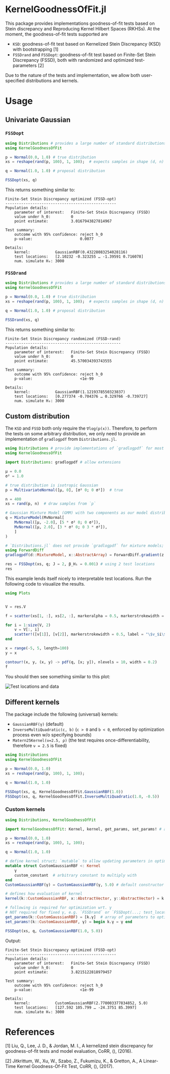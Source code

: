 # KernelGoodnessOfFit.jl

This package provides implementations goodness-of-fit tests based on Stein discrepancy and Reproducing Kernel Hilbert Spaces (RKHSs). At the moment, the goodness-of-fit tests supported are
- `KSD`: goodness-of-fit test based on Kernelized Stein Discrepancy (KSD) with bootstrapping [1]
- `FSSDrand` and `FSSDopt`: goodness-of-fit test based on Finite-Set Stein Discrepancy (FSSD), both with randomized and optimized test-parameters [2]

Due to the nature of the tests and implementation, we allow both user-specified distributions and kernels.

# Usage
## Univariate Gaussian
### `FSSDopt`
```julia
using Distributions # provides a large number of standard distributions
using KernelGoodnessOfFit

p = Normal(0.0, 1.0) # true distribution
xs = reshape(rand(p, 100), 1, 100);  # expects samples in shape (d, n) for d-dimensional data

q = Normal(1.0, 1.0) # proposal distribution

FSSDopt(xs, q)
```

This returns something similar to:

```
Finite-Set Stein Discrepancy optimized (FSSD-opt)
-------------------------------------------------
Population details:
    parameter of interest:   Finite-Set Stein Discrepancy (FSSD)
    value under h_0:         0
    point estimate:          3.0167943827814967

Test summary:
    outcome with 95% confidence: reject h_0
    p-value:                     0.0077

Details:
    kernel:           GaussianRBF(0.43228083254028116)
    test locations:   [2.10232 -0.323255 … -1.39591 0.716078]
    num. simulate H₀: 3000
```

### `FSSDrand`
```julia
using Distributions # provides a large number of standard distributions
using KernelGoodnessOfFit

p = Normal(0.0, 1.0) # true distribution
xs = reshape(rand(p, 100), 1, 100);  # expects samples in shape (d, n) for d-dimensional data

q = Normal(1.0, 1.0) # proposal distribution

FSSDrand(xs, q)
```

This returns something similar to:

```
Finite-Set Stein Discrepancy randomized (FSSD-rand)
---------------------------------------------------
Population details:
    parameter of interest:   Finite-Set Stein Discrepancy (FSSD)
    value under h_0:         0
    point estimate:          45.570034393743555

Test summary:
    outcome with 95% confidence: reject h_0
    p-value:                     <1e-99

Details:
    kernel:           GaussianRBF(1.1219378550323837)
    test locations:   [0.277374 -0.704376 … 0.329766 -0.739727]
    num. simulate H₀: 3000
```

## Custom distribution
The `KSD` and `FSSD` both only require the `∇log(p(x))`. Therefore, to perform the tests on some arbitrary distribution, we only need to provide an implementation of `gradlogpdf` from `Distributions.jl`.

```julia
using Distributions # provide implementations of `gradlogpdf` for most standard distributions
using KernelGoodnessOfFit

import Distributions: gradlogpdf # allow extensions

μ = 0.0
σ² = 1.0

# true distribution is isotropic Gaussian
p = MultivariateNormal([μ, 0], [σ² 0; 0 σ²])  # true

n = 400
xs = rand(p, n)  # draw samples from `p`

# Gaussian Mixture Model (GMM) with two components as our model distribution
q = MixtureModel(MvNormal[ 
    MvNormal([μ, -2.0], [5 * σ² 0; 0 σ²]),
    MvNormal([μ, 2.0], [3 * σ² 0; 0 3 * σ²]),
    ]
)

# `Distributions.jl` does not provide `gradlogpdf` for mixture models; auto-differentiation using `ForwardDiff.jl` to the rescue!
using ForwardDiff
gradlogpdf(d::MixtureModel, x::AbstractArray) = ForwardDiff.gradient(z -> log(pdf(d, z)), x)

res = FSSDopt(xs, q; J = 2, β_H₁ = 0.001) # using 2 test locations
res
```

This example lends itself nicely to interpretable test locations. Run the following code to visualize the results.

```julia
using Plots


V = res.V

f = scatter(xs[1, :], xs[2, :], markeralpha = 0.5, markerstrokewidth = 0.1, label = "\$x_i \\sim p\$")

for i = 1:size(V, 2)
    v = V[:, i]
    scatter!([v[1]], [v[2]], markerstrokewidth = 0.5, label = "\$v_$i\$", color = "red")
end

x = range(-5, 5, length=100)
y = x

contour!(x, y, (x, y) -> pdf(q, [x; y]), nlevels = 10, width = 0.2)
f
```
You should then see something similar to this plot:

![Test locations and data](https://github.com/torfjelde/KernelGoodnessOfFit.jl/blob/master/GMM_2D_test.png)

## Different kernels
The package include the following (universal) kernels:
- `GaussianRBF(γ)` (default)
- `InverseMultiQuadratic(c, b)` (`c > 0` and `b < 0`, enforced by optimization process even w/o specifying bounds)
- `Matern25Kernel(ν=2.5, ρ)` (the test requires once-differentiability, therefore `ν = 2.5` is fixed)

```julia
using Distributions
using KernelGoodnessOfFit

p = Normal(0.0, 1.0)
xs = reshape(rand(p, 100), 1, 100);

q = Normal(1.0, 1.0)

FSSDopt(xs, q, KernelGoodnessOfFit.GaussianRBF(1.0))
FSSDopt(xs, q, KernelGoodnessOfFit.InverseMultiQuadratic(1.0, -0.5))
```

### Custom kernels
```julia
using Distributions, KernelGoodnessOfFit

import KernelGoodnessOfFit: Kernel, kernel, get_params, set_params! # allows extending `kernel` method

p = Normal(0.0, 1.0)
xs = reshape(rand(p, 100), 1, 100);

q = Normal(1.0, 1.0)

# define kernel struct; `mutable` to allow updating parameters in optimization process
mutable struct CustomGaussianRBF <: Kernel
    γ
    custom_constant  # arbitrary constant to multiply with
end
CustomGaussianRBF(γ) = CustomGaussianRBF(γ, 5.0) # default constructor

# defines how evaluation of kernel
kernel(k::CustomGaussianRBF, x::AbstractVector, y::AbstractVector) = k.custom_constant * exp(- 0.5 * k.γ^(-2) * sum((x - y).^2))

# following is required for optimization wrt. γ
# NOT required for fixed γ, e.g. `FSSDrand` or `FSSDopt(...; test_locations_only=true)`
get_params(k::CustomGaussianRBF) = [k.γ]  # array of parameters to optimize => `custom_constant` stays fixed
set_params!(k::CustomGaussianRBF, γ) = begin k.γ = γ end

FSSDopt(xs, q, CustomGaussianRBF(1.0, 5.0))
```

Output:
```
Finite-Set Stein Discrepancy optimized (FSSD-opt)
-------------------------------------------------
Population details:
    parameter of interest:   Finite-Set Stein Discrepancy (FSSD)
    value under h_0:         0
    point estimate:          3.8215122818979457

Test summary:
    outcome with 95% confidence: reject h_0
    p-value:                     <1e-99

Details:
    kernel:           CustomGaussianRBF(2.770003377834852, 5.0)
    test locations:   [127.592 105.799 … -24.3751 85.3997]
    num. simulate H₀: 3000
```

# References
[1] Liu, Q., Lee, J. D., & Jordan, M. I., A kernelized stein discrepancy for goodness-of-fit tests and model evaluation, CoRR, (),  (2016). 

[2] Jitkrittum, W., Xu, W., Szabo, Z., Fukumizu, K., & Gretton, A., A Linear-Time Kernel Goodness-Of-Fit Test, CoRR, (),  (2017). 
